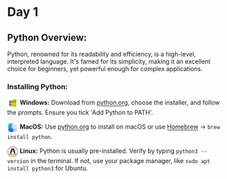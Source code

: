# Day 1

## Python Overview:
Python, renowned for its readability and efficiency, is a high-level, interpreted language. It's famed for its simplicity, making it an excellent choice for beginners, yet powerful enough for complex applications.

### Installing Python:

<img src='/Files/Images/windows-icon.png' width='25' align='center'> </img> **Windows:** 
Download from [python.org](https://www.python.org/downloads/windows/), choose the installer, and follow the prompts. Ensure you tick 'Add Python to PATH'.

<img src='/Files/Images/mac-icon.png' width='25' align='center'> </img> **MacOS:** 
Use [python.org](https://www.python.org/downloads/macos/) to install on macOS or use [Homebrew](https://docs.brew.sh/Homebrew-and-Python) -> `brew install python`.

<img src='/Files/Images/Linux-icon.png' width='25' align='center'> </img>
**Linux:** Python is usually pre-installed. Verify by typing `python3 --version` in the terminal. If not, use your package manager, like `sudo apt install python3` for Ubuntu.
